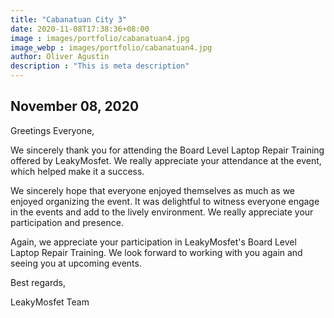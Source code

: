 ```yaml
---
title: "Cabanatuan City 3"
date: 2020-11-08T17:38:36+08:00
image : images/portfolio/cabanatuan4.jpg
image_webp : images/portfolio/cabanatuan4.jpg
author: Oliver Agustin
description : "This is meta description"
---
```


## November 08, 2020
Greetings Everyone,

We sincerely thank you for attending the Board Level Laptop Repair Training offered by LeakyMosfet. We really appreciate your attendance at the event, which helped make it a success.

We sincerely hope that everyone enjoyed themselves as much as we enjoyed organizing the event. It was delightful to witness everyone engage in the events and add to the lively environment. We really appreciate your participation and presence.

Again, we appreciate your participation in LeakyMosfet's Board Level Laptop Repair Training. We look forward to working with you again and seeing you at upcoming events.

Best regards,

LeakyMosfet Team